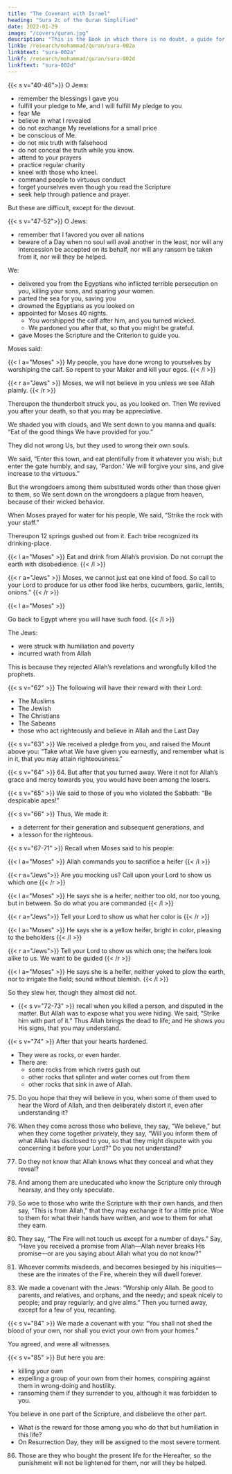 ```yaml
---
title: "The Covenant with Israel"
heading: "Sura 2c of the Quran Simplified"
date: 2022-01-29
image: "/covers/quran.jpg"
description: "This is the Book in which there is no doubt, a guide for the righteous."
linkb: /research/mohammad/quran/sura-002a
linkbtext: "sura-002a"
linkf: /research/mohammad/quran/sura-002d
linkftext: "sura-002d"
---
```



{{< s v="40-46">}} O Jews:
- remember the blessings I gave you
- fulfill your pledge to Me, and I will fulfill My pledge to you
- fear Me
- believe in what I revealed
- do not exchange My revelations for a small price
- be conscious of Me.
- do not mix truth with falsehood
- do not conceal the truth while you know.
- attend to your prayers
- practice regular charity
- kneel with those who kneel.
- command people to virtuous conduct
- forget yourselves even though you read the Scripture
- seek help through patience and prayer. 

But these are difficult, except for the devout.

<!-- 46. Those who know that they will meet their
Lord, and that to Him they will return. -->

{{< s v="47-52">}} O Jews:
- remember <!-- My favor which I bestowed upon you, and I  -->that I favored you over all nations
- beware of a Day when no soul will avail another in the least, nor will any intercession be accepted on its behalf, nor will any ransom be taken from it, nor will they be helped.

We:
- delivered you from the Egyptians who inflicted terrible persecution on you, killing your sons, and sparing your women. 
- parted the sea for you, saving you
- drowned the Egyptians as you looked on
- appointed for Moses 40 nights. 
  - You worshipped the calf after him, and you turned wicked.
  - We pardoned you after that, so that you might be grateful. 
- gave Moses the Scripture and the Criterion to guide you.

Moses said: 

{{< l a="Moses" >}}
My people, you have done wrong to yourselves by worshiping the calf. So repent to your Maker and kill your egos.
{{< /l >}}

{{< r a="Jews" >}}
Moses, we will not believe in you unless we see Allah plainly.
{{< /r >}}

<!-- So He turned to you in repentance. He is the Accepter of Repentance, the Merciful. -->

Thereupon the thunderbolt struck you, as you looked on. Then We revived you after your death, so that you may be appreciative. 

We shaded you with clouds, and We sent down to you manna and quails: “Eat of the good things We have provided for you.” 

They did not wrong Us, but they used to wrong their own souls.

We said, “Enter this town, and eat plentifully from it whatever you wish; but enter the gate humbly, and say, 'Pardon.' We will forgive your sins, and give increase to the virtuous.” 

But the wrongdoers among them substituted words other than those given to them, so We sent down on the wrongdoers a plague from heaven, because of their wicked behavior.


When Moses prayed for water for his people, We said, “Strike the rock with your staff.” 

Thereupon 12 springs gushed out from it. Each tribe recognized its drinking-place. 

{{< l a="Moses" >}}
Eat and drink from Allah’s provision. Do not corrupt the earth with disobedience.
{{< /l >}}

{{< r a="Jews" >}}
Moses, we cannot just eat one kind of food. So call to your Lord to produce for us other food like herbs, cucumbers, garlic, lentils, onions.” 
{{< /r >}}

{{< l a="Moses" >}}
<!-- He said, “Would you substitute worse for better?  -->
Go back to Egypt where you will have such food. 
{{< /l >}}


The Jews:
- were struck with humiliation and poverty
- incurred wrath from Allah 

This is because they rejected Allah’s revelations and wrongfully killed the prophets. 


{{< s v="62" >}} The following will have their reward with their Lord:
- The Muslims
- The Jewish
- The Christians
- The Sabeans 
- those who act righteously and believe in Allah and the Last Day

{{< s v="63" >}} We received a pledge from you, and raised the Mount above you: “Take what We have given you earnestly, and remember what is in it, that you may attain righteousness.”

{{< s v="64" >}} 64. But after that you turned away. Were it not for Allah’s grace and mercy towards you, you would have been among the losers.

{{< s v="65" >}} We said to those of you who violated the Sabbath: “Be despicable apes!”

{{< s v="66" >}} Thus, We made it:
- a deterrent for their generation and subsequent generations, and
- a lesson for the righteous.

{{< s v="67-71" >}} Recall when Moses said to his people:

{{< l a="Moses" >}}
Allah commands you to sacrifice a heifer
{{< /l >}}
 
{{< r a="Jews">}}
Are you mocking us? Call upon your Lord to show us which one
{{< /r >}}

{{< l a="Moses" >}}
He says she is a heifer, neither too old, nor too young, but in between. So do what you are commanded
{{< /l >}}

{{< r a="Jews">}}
Tell your Lord to show us what her color is
{{< /r >}}

{{< l a="Moses" >}}
He says she is a yellow heifer, bright in color, pleasing to the beholders
{{< /l >}}

{{< r a="Jews">}}
Tell your Lord to show us which one; the heifers look alike to us. We want to be guided
{{< /r >}}

{{< l a="Moses" >}}
He says she is a heifer, neither yoked to plow the earth, nor to irrigate the field; sound without blemish.
{{< /l >}}

So they slew her, though they almost did not.

- {{< s v="72-73" >}} recall when you killed a person, and disputed in the matter. But Allah was to expose what you were hiding. We said, “Strike him with part of it.” Thus Allah brings the dead to life; and He shows you His signs, that you may understand.

{{< s v="74" >}} After that your hearts hardened.
- They were as rocks, or even harder.
- There are:
  - some rocks from which rivers gush out
  - other rocks that splinter and water comes out from them
  - other rocks that sink in awe of Allah.

75. Do you hope that they will believe in you, when some of them used to hear the Word of Allah, and then deliberately distort it, even after understanding it?

76. When they come across those who believe, they say, “We believe,” but when they come together privately, they say, “Will you inform them of what Allah has disclosed to you, so that they might dispute with you concerning it before your Lord?” Do you not understand?

77. Do they not know that Allah knows what they conceal and what they reveal?

78. And among them are uneducated who know the Scripture only through hearsay,
and they only speculate.

79. So woe to those who write the Scripture with their own hands, and then say, “This is from Allah,” that they may exchange it for a little price. Woe to them for what their hands have written, and woe to them for what they earn.

80. They say, “The Fire will not touch us except for a number of days.” Say, “Have you received a promise from Allah—Allah never breaks His promise—or are you saying about Allah what you do not know?”

81. Whoever commits misdeeds, and becomes besieged by his iniquities—these are the inmates of the Fire, wherein they will dwell forever.

<!-- 82. As for those who believe and do righteous deeds—these are the inhabitants of Paradise, wherein they will dwell forever. -->

83. We made a covenant with the Jews: “Worship only Allah. Be good to parents, and relatives, and orphans, and
the needy; and speak nicely to people; and pray regularly, and give alms.” Then you turned away, except for a few of you, recanting.

{{< s v="84" >}} We made a covenant with you: “You shall not shed the blood of your own, nor shall you evict your own from your homes.” 

You agreed, and were all witnesses.

{{< s v="85" >}} But here you are:
- killing your own
- expelling a group of your own from their homes, conspiring against them in wrong-doing and hostility.
- ransoming them if they surrender to you, although it was forbidden to you. 

You believe in one part of the Scripture, and disbelieve the other part. 
- What is the reward for those among you who do that but humiliation in this life? 
- On Resurrection Day, they will be assigned to the most severe torment.

86. Those are they who bought the present life for the Hereafter, so the punishment will not be lightened for them, nor will they be helped.
